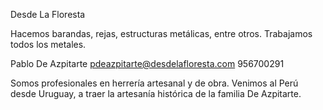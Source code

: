 Desde La Floresta


Hacemos barandas, rejas, estructuras metálicas, entre otros.
Trabajamos todos los metales.

Pablo De Azpitarte
pdeazpitarte@desdelafloresta.com
956700291

Somos profesionales en herrería artesanal y de obra.
Venimos al Perú desde Uruguay, a traer la artesanía histórica de la familia De Azpitarte.
